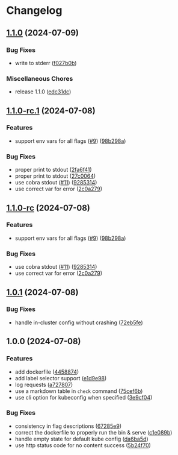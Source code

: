 # Changelog

## [1.1.0](https://github.com/imnotjames/kube-state-healthz/compare/v1.1.0-rc.1...v1.1.0) (2024-07-09)


### Bug Fixes

* write to stderr ([f027b0b](https://github.com/imnotjames/kube-state-healthz/commit/f027b0bfc71b654394d2bd1b4bb349a19a662a3b))


### Miscellaneous Chores

* release 1.1.0 ([edc31dc](https://github.com/imnotjames/kube-state-healthz/commit/edc31dc096a1058806abad5d43c761f16239b25f))

## [1.1.0-rc.1](https://github.com/imnotjames/kube-state-healthz/compare/v1.0.1...v1.1.0-rc.1) (2024-07-08)


### Features

* support env vars for all flags ([#9](https://github.com/imnotjames/kube-state-healthz/issues/9)) ([98b298a](https://github.com/imnotjames/kube-state-healthz/commit/98b298a98830cf4143f82f3e377450f22fe058ac))


### Bug Fixes

* proper print to stdout ([2fa6f41](https://github.com/imnotjames/kube-state-healthz/commit/2fa6f41fc85368a37b317c55de05bda60b1b2732))
* proper print to stdout ([27c0064](https://github.com/imnotjames/kube-state-healthz/commit/27c00642aba29b8d1a42195cd182ff07b0069db8))
* use cobra stdout ([#11](https://github.com/imnotjames/kube-state-healthz/issues/11)) ([9285314](https://github.com/imnotjames/kube-state-healthz/commit/9285314100f433b5aa614f024965199ed6fb01f5))
* use correct var for error ([2c0a279](https://github.com/imnotjames/kube-state-healthz/commit/2c0a2793ccbed40ec969e7b443bf8f2485b9aa71))

## [1.1.0-rc](https://github.com/imnotjames/kube-state-healthz/compare/v1.0.1...v1.1.0-rc) (2024-07-08)


### Features

* support env vars for all flags ([#9](https://github.com/imnotjames/kube-state-healthz/issues/9)) ([98b298a](https://github.com/imnotjames/kube-state-healthz/commit/98b298a98830cf4143f82f3e377450f22fe058ac))


### Bug Fixes

* use cobra stdout ([#11](https://github.com/imnotjames/kube-state-healthz/issues/11)) ([9285314](https://github.com/imnotjames/kube-state-healthz/commit/9285314100f433b5aa614f024965199ed6fb01f5))
* use correct var for error ([2c0a279](https://github.com/imnotjames/kube-state-healthz/commit/2c0a2793ccbed40ec969e7b443bf8f2485b9aa71))

## [1.0.1](https://github.com/imnotjames/kube-state-healthz/compare/v1.0.0...v1.0.1) (2024-07-08)


### Bug Fixes

* handle in-cluster config without crashing ([72eb5fe](https://github.com/imnotjames/kube-state-healthz/commit/72eb5fed15a4510208506d5b3383a1dd25d6c57e))

## 1.0.0 (2024-07-08)


### Features

* add dockerfile ([4458874](https://github.com/imnotjames/kube-state-healthz/commit/44588743a10dacf2242b4ab831171d74ed4bb96f))
* add label selector support ([e1d9e98](https://github.com/imnotjames/kube-state-healthz/commit/e1d9e986a2f2e2a023b41ee85f1a31015e453f6b))
* log requests ([a727807](https://github.com/imnotjames/kube-state-healthz/commit/a72780730cdc58151a6697f0b4c34183a63b293e))
* use a markdown table in `check` command ([75cef6b](https://github.com/imnotjames/kube-state-healthz/commit/75cef6b17b702c932539d2d079fca4e81d2a5947))
* use cli option for kubeconfig when specified ([3e9cf04](https://github.com/imnotjames/kube-state-healthz/commit/3e9cf04d89162cd3e8024d29f4eea8a3d64be47d))


### Bug Fixes

* consistency in flag descriptions ([67285e9](https://github.com/imnotjames/kube-state-healthz/commit/67285e973b29cfe5293dfc746e0add8905799510))
* correct the dockerfile to properly run the bin & serve ([c1e089b](https://github.com/imnotjames/kube-state-healthz/commit/c1e089bf65a12b5004c8d4876b5967568ec172a6))
* handle empty state for default kube config ([da6ba5d](https://github.com/imnotjames/kube-state-healthz/commit/da6ba5db8a0cb9eb4be8f4ed3c27fda2a90ee63c))
* use http status code for no content success ([5b24f70](https://github.com/imnotjames/kube-state-healthz/commit/5b24f704467a56018bda2d7c2fafe7d6d43bfaf6))
